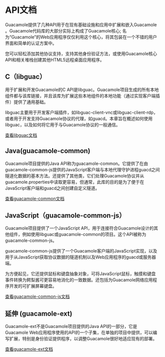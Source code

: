 # API文档
Guacamole提供了几种API用于在现有基础设施和应用中扩展和嵌入Guacamole 。Guacamole代码库的大部分实际上构成了Guacamole核心; 名为“Guacamole”的Web应用程序仅仅利用这个核心，将其包装在一个不错的用户界面和简单的认证方案中。

您可以轻松添加其他协议支持，支持其他身份验证方法，或使用Guacamole核心API和相关堆栈创建其他HTML5远程桌面应用程序。

## C（libguac）
用于扩展和开发Guacamole的C API是libguac。Guacamole项目生成的所有本地组件都与该库链接，并且该库为扩展这些本地组件的本地功能（通过实现客户端插件）提供了通用基础。

libguac主要用于开发客户端插件，如libguac-client-vnc或libguac-client-rdp，或者用于开发支持Guacamole协议的代理，如guacd。本章旨在概述如何使用libguac，以及如何将它用于与Guacamole协议的一般通信。

[查看libguac文档](http://guacamole.apache.org/doc/libguac)

## Java(guacamole-common)
Guacamole项目提供的Java API称为guacamole-common。它提供了在由guacamole-common-js提供的JavaScript客户端与本地代理守护进程guacd之间隧道化数据的基本方法。还提供了其他类，它们处理Guacamole协议并从guacamole.properties中读取更容易，但通常，此库的目的是为了便于在JavaScript客户端和guacd之间创建自定义隧道。

[查看guacamole-common文档](http://guacamole.apache.org/doc/guacamole-common)

## JavaScript（guacamole-common-js）
Guacamole项目提供了一个JavaScript API，用于连接符合Guacamole设计的其他组件，例如使用libguac或guacamole-common的项目。这个API被称为guacamole-common-js。

guacamole-common-js提供了一个Guacamole客户端的JavaScript实现，以及用于从JavaScript获取协议数据的隧道机制以及Web应用程序的guacd或服务器端。

为方便起见，它还提供鼠标和键盘抽象对象，可将JavaScript鼠标，触摸和键盘事件转换为鳄梨酱可更容易地消化的一致数据。还包括为Guacamole网络应用程序开发的可扩展屏幕键盘。

[查看guacamole-common-js文档](http://guacamole.apache.org/doc/guacamole-common-js)

## 延伸 (guacamole-ext)
Guacamole-ext不是Guacamole项目提供的Java API的一部分，它是Guacamole Web应用程序使用的API的一个子集，在单独的项目中提供，可以编写扩展，特别是身份验证提供程序，以调整Guacamole很好地适应现有的部署。

[查看guacamole-ext文档](http://guacamole.apache.org/doc/guacamole-ext)
